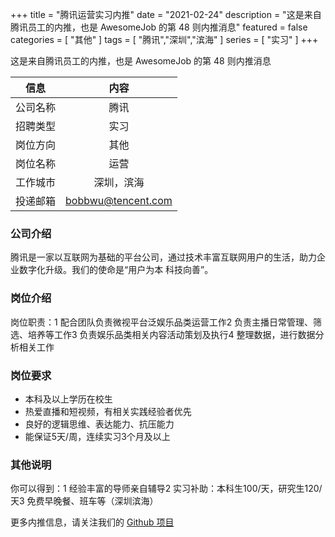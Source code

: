 +++
title = "腾讯运营实习内推"
date = "2021-02-24"
description = "这是来自腾讯员工的内推，也是 AwesomeJob 的第 48 则内推消息"
featured = false
categories = [
    "其他"
]
tags = [
    "腾讯","深圳","滨海"
]
series = [
    "实习"
]
+++

这是来自腾讯员工的内推，也是 AwesomeJob 的第 48 则内推消息
<!--more-->

| 信息 | 内容 |
| :-----:| :----: |
| 公司名称 | 腾讯 |
| 招聘类型 | 实习 |
| 岗位方向 | 其他 |
| 岗位名称 | 运营 |
| 工作城市 | 深圳，滨海 |
| 投递邮箱 | bobbwu@tencent.com |

### 公司介绍

腾讯是一家以互联网为基础的平台公司，通过技术丰富互联网用户的生活，助力企业数字化升级。我们的使命是“用户为本 科技向善”。

### 岗位介绍

岗位职责：1 配合团队负责微视平台泛娱乐品类运营工作2 负责主播日常管理、筛选、培养等工作3 负责娱乐品类相关内容活动策划及执行4 整理数据，进行数据分析相关工作

### 岗位要求

- 本科及以上学历在校生
- 热爱直播和短视频，有相关实践经验者优先
- 良好的逻辑思维、表达能力、抗压能力
- 能保证5天/周，连续实习3个月及以上

### 其他说明

你可以得到：1 经验丰富的导师亲自辅导2 实习补助：本科生100/天，研究生120/天3 免费早晚餐、班车等（深圳滨海）

更多内推信息，请关注我们的 [Github 项目](https://github.com/Dikea/AwesomeJob)

